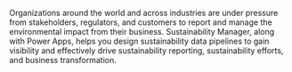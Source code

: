 Organizations around the world and across industries are under pressure from stakeholders, regulators, and customers to report and manage the environmental impact from their business. Sustainability Manager, along with Power Apps, helps you design sustainability data pipelines to gain visibility and effectively drive sustainability reporting, sustainability efforts, and business transformation.
